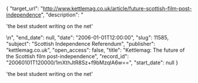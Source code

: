 {
  "target_url": "http://www.kettlemag.co.uk/article/future-scottish-film-post-independence", 
  "description": "<p>'the best student writing on the net'</p>\n", 
  "end_date": null, 
  "date": "2006-01-01T12:00:00", 
  "slug": 11585, 
  "subject": "Scottish Independence Referendum", 
  "publisher": "kettlemag.co.uk", 
  "open_access": false, 
  "title": "Kettlemag: The future of the Scottish film post-independence", 
  "record_id": "20060101T120000/1mXthJtR8Sz+f9bMzqlA6w==", 
  "start_date": null
}

<p>'the best student writing on the net'</p>
